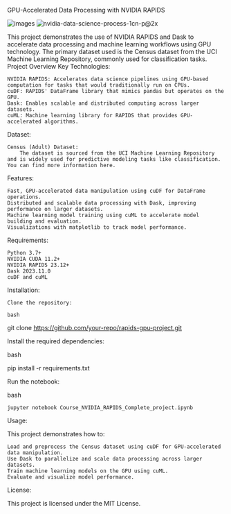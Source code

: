 GPU-Accelerated Data Processing with NVIDIA RAPIDS

![images](https://github.com/user-attachments/assets/66551183-4acd-4be2-8018-62161b4dc168) ![nvidia-data-science-process-1cn-p@2x](https://github.com/user-attachments/assets/3e017109-89fa-4601-80c9-6ce099b0d574)



This project demonstrates the use of NVIDIA RAPIDS and Dask to accelerate data processing and machine learning workflows using GPU technology. The primary dataset used is the Census dataset from the UCI Machine Learning Repository, commonly used for classification tasks.
Project Overview
Key Technologies:

    NVIDIA RAPIDS: Accelerates data science pipelines using GPU-based computation for tasks that would traditionally run on CPUs.
    cuDF: RAPIDS' DataFrame library that mimics pandas but operates on the GPU.
    Dask: Enables scalable and distributed computing across larger datasets.
    cuML: Machine learning library for RAPIDS that provides GPU-accelerated algorithms.

Dataset:

    Census (Adult) Dataset:
        The dataset is sourced from the UCI Machine Learning Repository and is widely used for predictive modeling tasks like classification. You can find more information here.

Features:

    Fast, GPU-accelerated data manipulation using cuDF for DataFrame operations.
    Distributed and scalable data processing with Dask, improving performance on larger datasets.
    Machine learning model training using cuML to accelerate model building and evaluation.
    Visualizations with matplotlib to track model performance.

Requirements:

    Python 3.7+
    NVIDIA CUDA 11.2+
    NVIDIA RAPIDS 23.12+
    Dask 2023.11.0
    cuDF and cuML

Installation:

    Clone the repository:

    bash

git clone https://github.com/your-repo/rapids-gpu-project.git

Install the required dependencies:

bash

pip install -r requirements.txt

Run the notebook:

bash

    jupyter notebook Course_NVIDIA_RAPIDS_Complete_project.ipynb

Usage:

This project demonstrates how to:

    Load and preprocess the Census dataset using cuDF for GPU-accelerated data manipulation.
    Use Dask to parallelize and scale data processing across larger datasets.
    Train machine learning models on the GPU using cuML.
    Evaluate and visualize model performance.

License:

This project is licensed under the MIT License.

